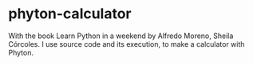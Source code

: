 # phyton-calculator
With the book Learn Python in a weekend by Alfredo Moreno, Sheila Córcoles. I use source code and its execution, to make a calculator with Phyton.
